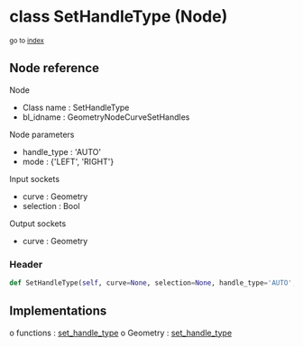 # class SetHandleType (Node)

<sub>go to [index](/docs/index.md)</sub>

## Node reference

Node
 - Class name : SetHandleType
 - bl_idname : GeometryNodeCurveSetHandles

Node parameters
 - handle_type : 'AUTO'
 - mode : {'LEFT', 'RIGHT'}

Input sockets
 - curve : Geometry
 - selection : Bool

Output sockets
 - curve : Geometry

### Header

``` python
def SetHandleType(self, curve=None, selection=None, handle_type='AUTO', mode={'LEFT', 'RIGHT'}, node_label=None, node_color=None):
```

## Implementations

o functions : [set_handle_type](/docs/GeoNodes_classes/set_handle_type.md)
o Geometry : [set_handle_type](/docs/GeoNodes_classes/set_handle_type.md) 

